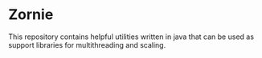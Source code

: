 # Zornie
This repository contains helpful utilities written in java that can be used as support libraries for multithreading and scaling.
